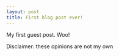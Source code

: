 ```yaml
---
layout: post
title: First blog post ever!
---
```


My first guest post. Woo!

Disclaimer: these opinions are not my own
